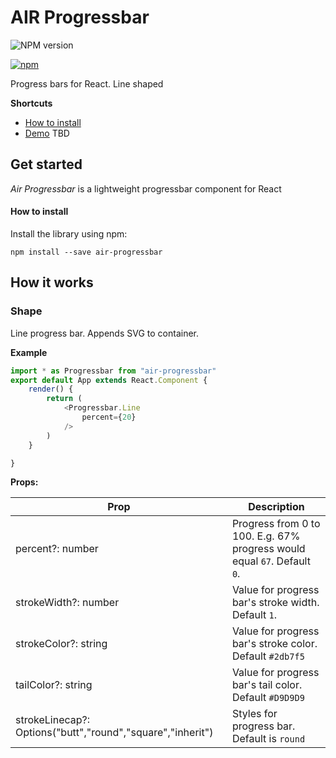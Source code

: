 # AIR Progressbar

![NPM version](http://img.shields.io/npm/v/air-progressbar.svg?style=flat-square)

[![npm](https://img.shields.io/npm/dm/air-progressbar.svg?style=flat-square)](https://www.npmjs.com/package/air-progressbar#demo)

Progress bars for React. Line shaped

**Shortcuts**

* [How to install](#how-to-install)
* [Demo](#demo) TBD


## Get started

*Air Progressbar* is a lightweight progressbar component for React

#### How to install

Install the library using npm:

```
npm install --save air-progressbar
```

## How it works


### Shape

Line progress bar. Appends SVG to container.

**Example**

```javascript
import * as Progressbar from "air-progressbar"
export default App extends React.Component {
    render() {
        return (
            <Progressbar.Line
                percent={20}
            />
        )
    }

}
```

**Props:**

Prop               | Description
-------------------|------------------------
percent?: number           | Progress from 0 to 100. E.g. 67% progress would equal `67`. Default `0`.
strokeWidth?: number               | Value for progress bar's stroke width. Default `1`.
strokeColor?: string            | Value for progress bar's stroke color. Default `#2db7f5`
tailColor?: string     | Value for progress bar's tail color. Default `#D9D9D9`
strokeLinecap?: Options("butt","round","square","inherit")     | Styles for progress bar. Default is `round`

